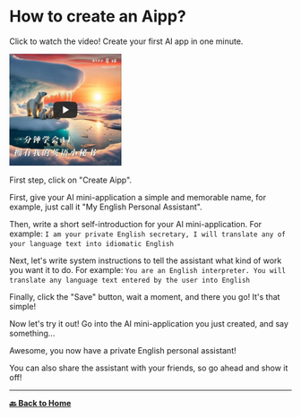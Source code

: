 # How to create an Aipp?

Click to watch the video! Create your first AI app in one minute.

<a target="_blank" href="https://youtu.be/iSoSfhOCN3w?si=HNeLy_Eupc_SlKRi" title="一分钟学会AI：拥有我的英语小秘书"><img src="../images/20240226-video-cover.jpg" alt="一分钟学会AI：拥有我的英语小秘书" width="200" height="200"/></a>

First step, click on "Create Aipp".

First, give your AI mini-application a simple and memorable name, for example, just call it "My English Personal Assistant".

Then, write a short self-introduction for your AI mini-application. For example: `I am your private English secretary, I will translate any of your language text into idiomatic English`

Next, let's write system instructions to tell the assistant what kind of work you want it to do. For example: `You are an English interpreter. You will translate any language text entered by the user into English`

Finally, click the "Save" button, wait a moment, and there you go! It's that simple!

Now let's try it out! Go into the AI mini-application you just created, and say something...

Awesome, you now have a private English personal assistant!

You can also share the assistant with your friends, so go ahead and show it off!

---

[**🔙 Back to Home**](../home.md)
